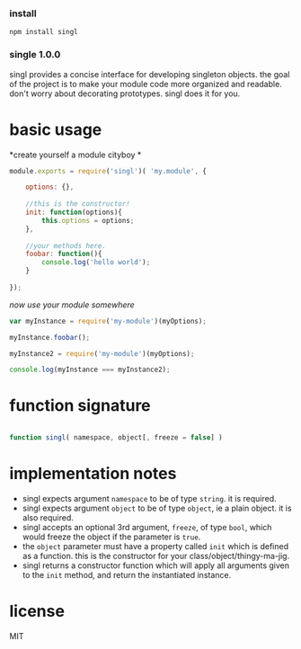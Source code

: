 ### install

`npm install singl`

### single 1.0.0

singl provides a concise interface for developing singleton objects. 
the goal of the project is to make your module code more organized and readable. don't worry about decorating prototypes. singl does it for you.


# basic usage


*create yourself a module cityboy *
```js
module.exports = require('singl')( 'my.module', {

	options: {},
	
	//this is the constructor!
	init: function(options){
		this.options = options;
	},
	
	//your methods here.
	foobar: function(){
		console.log('hello world');
	}
	
});

```

*now use your module somewhere*
```js
var myInstance = require('my-module')(myOptions);

myInstance.foobar();

myInstance2 = require('my-module')(myOptions);

console.log(myInstance === myInstance2);

```


# function signature

```js

function singl( namespace, object[, freeze = false] )

```

# implementation notes

- singl expects argument `namespace` to be of type `string`. it is required.
- singl expects argument `object` to be of type `object`, ie a plain object. it is also required.
- singl accepts an optional 3rd argument, `freeze`, of type `bool`, which would freeze the object if the parameter is `true`.
- the `object` parameter must have a property called `init` which is defined as a function. this is the constructor for your class/object/thingy-ma-jig.
- singl returns a constructor function which will apply all arguments given to the `init` method, and return the instantiated instance.

# license

MIT


